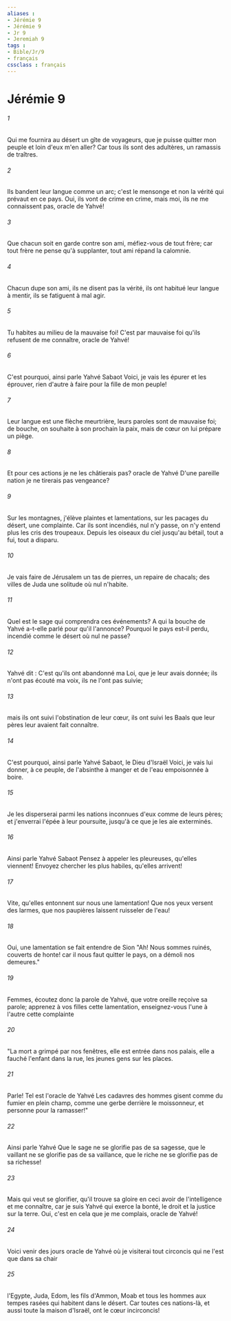 ```yaml
---
aliases : 
- Jérémie 9
- Jérémie 9
- Jr 9
- Jeremiah 9
tags : 
- Bible/Jr/9
- français
cssclass : français
---
```


# Jérémie 9

###### 1
Qui me fournira au désert un gîte de voyageurs, que je puisse quitter mon peuple et loin d'eux m'en aller? Car tous ils sont des adultères, un ramassis de traîtres.
###### 2
Ils bandent leur langue comme un arc; c'est le mensonge et non la vérité qui prévaut en ce pays. Oui, ils vont de crime en crime, mais moi, ils ne me connaissent pas, oracle de Yahvé!
###### 3
Que chacun soit en garde contre son ami, méfiez-vous de tout frère; car tout frère ne pense qu'à supplanter, tout ami répand la calomnie.
###### 4
Chacun dupe son ami, ils ne disent pas la vérité, ils ont habitué leur langue à mentir, ils se fatiguent à mal agir.
###### 5
Tu habites au milieu de la mauvaise foi! C'est par mauvaise foi qu'ils refusent de me connaître, oracle de Yahvé!
###### 6
C'est pourquoi, ainsi parle Yahvé Sabaot Voici, je vais les épurer et les éprouver, rien d'autre à faire pour la fille de mon peuple!
###### 7
Leur langue est une flèche meurtrière, leurs paroles sont de mauvaise foi; de bouche, on souhaite à son prochain la paix, mais de cœur on lui prépare un piège.
###### 8
Et pour ces actions je ne les châtierais pas? oracle de Yahvé D'une pareille nation je ne tirerais pas vengeance?
###### 9
Sur les montagnes, j'élève plaintes et lamentations, sur les pacages du désert, une complainte. Car ils sont incendiés, nul n'y passe, on n'y entend plus les cris des troupeaux. Depuis les oiseaux du ciel jusqu'au bétail, tout a fui, tout a disparu. 
###### 10
Je vais faire de Jérusalem un tas de pierres, un repaire de chacals; des villes de Juda une solitude où nul n'habite.
###### 11
Quel est le sage qui comprendra ces événements? A qui la bouche de Yahvé a-t-elle parlé pour qu'il l'annonce? Pourquoi le pays est-il perdu, incendié comme le désert où nul ne passe?
###### 12
Yahvé dit : C'est qu'ils ont abandonné ma Loi, que je leur avais donnée; ils n'ont pas écouté ma voix, ils ne l'ont pas suivie;
###### 13
mais ils ont suivi l'obstination de leur cœur, ils ont suivi les Baals que leur pères leur avaient fait connaître.
###### 14
C'est pourquoi, ainsi parle Yahvé Sabaot, le Dieu d'Israël Voici, je vais lui donner, à ce peuple, de l'absinthe à manger et de l'eau empoisonnée à boire.
###### 15
Je les disperserai parmi les nations inconnues d'eux comme de leurs pères; et j'enverrai l'épée à leur poursuite, jusqu'à ce que je les aie exterminés.
###### 16
Ainsi parle Yahvé Sabaot Pensez à appeler les pleureuses, qu'elles viennent! Envoyez chercher les plus habiles, qu'elles arrivent!
###### 17
Vite, qu'elles entonnent sur nous une lamentation! Que nos yeux versent des larmes, que nos paupières laissent ruisseler de l'eau!
###### 18
Oui, une lamentation se fait entendre de Sion "Ah! Nous sommes ruinés, couverts de honte! car il nous faut quitter le pays, on a démoli nos demeures."
###### 19
Femmes, écoutez donc la parole de Yahvé, que votre oreille reçoive sa parole; apprenez à vos filles cette lamentation, enseignez-vous l'une à l'autre cette complainte
###### 20
"La mort a grimpé par nos fenêtres, elle est entrée dans nos palais, elle a fauché l'enfant dans la rue, les jeunes gens sur les places.
###### 21
Parle! Tel est l'oracle de Yahvé Les cadavres des hommes gisent comme du fumier en plein champ, comme une gerbe derrière le moissonneur, et personne pour la ramasser!"
###### 22
Ainsi parle Yahvé Que le sage ne se glorifie pas de sa sagesse, que le vaillant ne se glorifie pas de sa vaillance, que le riche ne se glorifie pas de sa richesse!
###### 23
Mais qui veut se glorifier, qu'il trouve sa gloire en ceci avoir de l'intelligence et me connaître, car je suis Yahvé qui exerce la bonté, le droit et la justice sur la terre. Oui, c'est en cela que je me complais, oracle de Yahvé!
###### 24
Voici venir des jours oracle de Yahvé où je visiterai tout circoncis qui ne l'est que dans sa chair
###### 25
l'Egypte, Juda, Edom, les fils d'Ammon, Moab et tous les hommes aux tempes rasées qui habitent dans le désert. Car toutes ces nations-là, et aussi toute la maison d'Israël, ont le cœur incirconcis!
